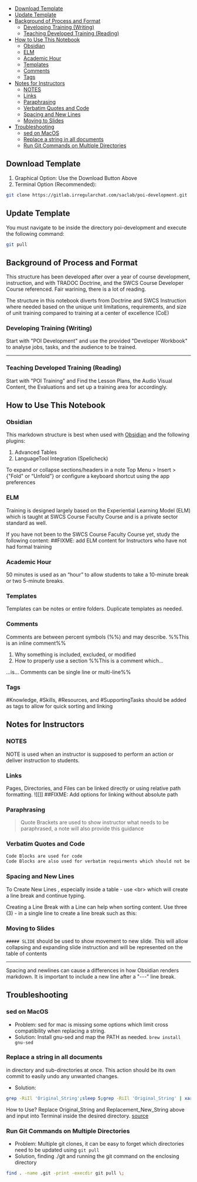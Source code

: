 -   [Download Template](app://obsidian.md/index.html#Download%20Template)
-   [Update Template](app://obsidian.md/index.html#Update%20Template)
-   [Background of Process and Format](app://obsidian.md/index.html#Background%20of%20Process%20and%20Format)
    -   [Developing Training (Writing)](app://obsidian.md/index.html#Developing%20Training%20(Writing))
    -   [Teaching Developed Training (Reading)](app://obsidian.md/index.html#Teaching%20Developed%20Training%20(Reading))
-   [How to Use This Notebook](app://obsidian.md/index.html#How%20to%20Use%20This%20Notebook)
    -   [Obsidian](app://obsidian.md/index.html#Obsidian)
    -   [ELM](app://obsidian.md/index.html#ELM)
    -   [Academic Hour](app://obsidian.md/index.html#Academic%20Hour)
    -   [Templates](app://obsidian.md/index.html#Templates)
    -   [Comments](app://obsidian.md/index.html#Comments)
    -   [Tags](app://obsidian.md/index.html#Tags)
-   [Notes for Instructors](app://obsidian.md/index.html#Notes%20for%20Instructors)
    -   [NOTES](app://obsidian.md/index.html#NOTES)
    -   [Links](app://obsidian.md/index.html#Links)
    -   [Paraphrasing](app://obsidian.md/index.html#Paraphrasing)
    -   [Verbatim Quotes and Code](app://obsidian.md/index.html#Verbatim%20Quotes%20and%20Code)
    -   [Spacing and New Lines](app://obsidian.md/index.html#Spacing%20and%20New%20Lines)
    -   [Moving to Slides](app://obsidian.md/index.html#Moving%20to%20Slides)
-   [Troubleshooting](app://obsidian.md/index.html#Troubleshooting)
    -   [sed on MacOS](app://obsidian.md/index.html#sed%20on%20MacOS)
    -   [Replace a string in all documents](app://obsidian.md/index.html#Replace%20a%20string%20in%20all%20documents)
    -   [Run Git Commands on Multiple Directories](app://obsidian.md/index.html#Run%20Git%20Commands%20on%20Multiple%20Directories)

## Download Template
1. Graphical Option: Use the Download Button Above
1. Terminal Option (Recommended): 

```BASH
git clone https://gitlab.irregularchat.com/saclab/poi-development.git
```


## Update Template
You must navigate to be inside the directory poi-development and execute the following command:
```BASH
git pull
```

## Background of Process and Format
This structure has been developed after over a year of course development, instruction, and with TRADOC Doctrine, and the SWCS Course Developer Course referenced. Fair warining, there is a lot of reading.

The structure in this notebook diverts from Doctrine and SWCS Instruction where needed based on the unique unit limitations, requirements, and size of unit training compared to training at a center of excellence (CoE)

### Developing Training (Writing)
Start with "POI Development"  and use the provided "Developer Workbook" to analyse jobs, tasks, and the audience to be trained.

---
### Teaching Developed Training (Reading)
Start with "POI Training" and Find the Lesson Plans, the Audio Visual Content, the Evaluations and set up a training area for accordingly.

## How to Use This Notebook 
### Obsidian 
This markdown structure is best when used with [Obsidian](https://obsidian.md/) and the following plugins:
1. Advanced Tables
2. LanguageTool Integration (Spellcheck)

To expand or collapse sections/headers in a note Top Menu > Insert > {"Fold" or “Unfold”}  or configure a keyboard shortcut using the app preferences

### ELM
Training is designed largely based on the Experiential Learning Model (ELM) which is taught at SWCS Course Faculty Course and is a private sector standard as well.
 
If you have not been to the SWCS Course Faculty Course yet, study the following content:
##FIXME: add ELM content for Instructors who have not had formal training

### Academic Hour
50 minutes is used as an “hour” to allow students to take a 10-minute break or two 5-minute breaks. 

### Templates
Templates can be notes or entire folders. Duplicate templates as needed. 

### Comments
Comments are between percent symbols (\%%) and may describe. %%This is an inline comment%%

1. Why something is included, excluded, or modified 
2. How to properly use a section
%%This is a comment which... 

...is...
Comments can be single line or multi-line%%
### Tags
#Knowledge, #Skills, #Resources, and #SupportingTasks should be added as tags to allow for quick sorting and linking

## Notes for Instructors

### NOTES
NOTE is used when an instructor is supposed to perform an action or deliver instruction to students. 

### Links
Pages, Directories, and Files can be linked directly or using relative path formatting. 
![[]]
##FIXME: Add options for linking without absolute path

### Paraphrasing
> Quote Brackets are used to show instructor what needs to be paraphrased, a note will also provide this guidance


### Verbatim Quotes and Code
```md
Code Blocks are used for code 
Code Blocks are also used for verbatim requirments which should not be paraphrased. The code block allows an instructor to easily notice and to copy if needed.
```

### Spacing and New Lines

To Create New Lines , especially inside a table - use \<br\> which will create a line break and continue typing. 

Creating a Line Break with a Line can help when sorting content. Use three (3) - in a single line to create a line break such as this:

### Moving to Slides
`##### SLIDE`  should be used to show movement to new slide. This will allow collapsing and expanding slide instruction and will be represented on the table of contents

---

Spacing and newlines can cause a differences in how Obsidian renders markdown. It is important to include a new line after a "---" line break. 

## Troubleshooting

### sed on MacOS
- Problem: sed for mac is missing some options which limit cross compatibility when replacing a string. 
- Solution: Install gnu-sed and map the PATH as needed. `brew install gnu-sed`

### Replace a string in all documents 
in directory and sub-directories at once. This action should be its own commit to easily undo any unwanted changes. 
- Solution: 
```BASH
grep -RiIl 'Original_String';sleep 5;grep -RiIl 'Original_String' | xargs sed -i 's/Original_String/Replacement_New_String/g'
```

How to Use? Replace Original_String and Replacement_New_String above and input into Terminal inside the desired directory. 
[source](https://www.internalpointers.com/post/linux-find-and-replace-text-multiple-files)

### Run Git Commands on Multiple Directories
- Problem: Multiple git clones, it can be easy to forget which directories need to be updated using `git pull`
- Solution, finding ./git and running the git command on the enclosing directory
```BASH
find . -name .git -print -execdir git pull \;
```